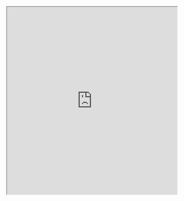 <style>
  iframe {
    width: 90%;
    height: 500px;
  }
</style>

<iframe src="https://mentalcanvas.com/vm/tr7fbzu/scene/"></iframe>
